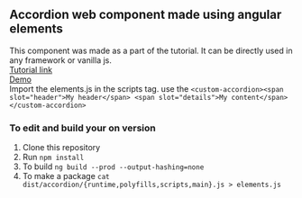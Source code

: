 ## Accordion web component made using angular elements

This component was made as a part of the tutorial. It can be directly used in any framework or vanilla js.  
[Tutorial link](https://blog.bitsrc.io/creating-a-reusable-accordion-component-that-works-anywhere-2f2add05baa4)  
[Demo]( https://priyesh18.github.io/angular-elements-accordion/)  
Import the elements.js in the scripts tag.
use the 
    `<custom-accordion><span slot="header">My header</span>
            <span slot="details">My content</span></custom-accordion>`

### To edit and build your on version
1. Clone this repository
2. Run `npm install`
3. To build `ng build --prod --output-hashing=none`
1. To make a package `cat dist/accordion/{runtime,polyfills,scripts,main}.js > elements.js`
